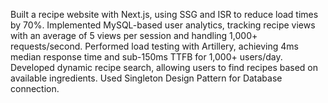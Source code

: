 Built a recipe website with Next.js, using SSG and ISR to reduce load times by 70%.
Implemented MySQL-based user analytics, tracking recipe views with an average of 5 views per session and handling 1,000+ requests/second.
Performed load testing with Artillery, achieving 4ms median response time and sub-150ms TTFB for 1,000+ users/day.
Developed dynamic recipe search, allowing users to find recipes based on available ingredients.
Used Singleton Design Pattern for Database connection.





